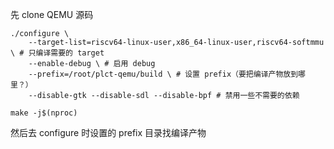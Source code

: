 先 clone QEMU 源码

```
./configure \
    --target-list=riscv64-linux-user,x86_64-linux-user,riscv64-softmmu \ # 只编译需要的 target
    --enable-debug \ # 启用 debug
    --prefix=/root/plct-qemu/build \ # 设置 prefix（要把编译产物放到哪里？）
    --disable-gtk --disable-sdl --disable-bpf # 禁用一些不需要的依赖

make -j$(nproc)
```

然后去 configure 时设置的 prefix 目录找编译产物